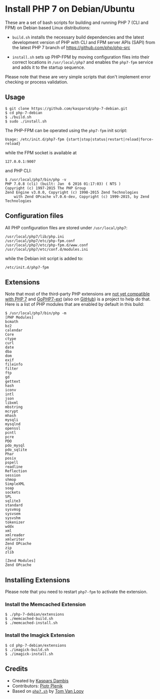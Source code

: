 # Install PHP 7 on Debian/Ubuntu

These are a set of bash scripts for building and running PHP 7 (CLI and FPM) on Debian based Linux distributions:

- `build.sh` installs the necessary build dependencies and the latest development version of PHP with CLI and FPM server APIs (SAPI) from the latest PHP 7 branch of https://github.com/php/php-src

- `install.sh` sets up PHP-FPM by moving configuration files into their correct locations in `/usr/local/php7` and enables the `php7-fpm` service and adds it to the startup sequence.

Please note that these are very simple scripts that don't implement error checking or process validation.


## Usage

	$ git clone https://github.com/kasparsd/php-7-debian.git
	$ cd php-7-debian
	$ ./build.sh
	$ sudo ./install.sh

The PHP-FPM can be operated using the `php7-fpm` init script:

	Usage: /etc/init.d/php7-fpm {start|stop|status|restart|reload|force-reload}

while the FPM socket is available at

	127.0.0.1:9007

and PHP CLI:

	$ /usr/local/php7/bin/php -v
	PHP 7.0.8 (cli) (built: Jan  6 2016 01:17:03) ( NTS )
	Copyright (c) 1997-2015 The PHP Group
	Zend Engine v3.0.0, Copyright (c) 1998-2015 Zend Technologies
	    with Zend OPcache v7.0.6-dev, Copyright (c) 1999-2015, by Zend Technologies


## Configuration files

All PHP configuration files are stored under `/usr/local/php7`:

	/usr/local/php7/lib/php.ini
	/usr/local/php7/etc/php-fpm.conf
	/usr/local/php7/etc/php-fpm.d/www.conf
	/usr/local/php7/etc/conf.d/modules.ini

while the Debian init script is added to:

	/etc/init.d/php7-fpm


## Extensions

Note that most of the third-party PHP extensions are [not yet compatible with PHP 7](https://github.com/gophp7/gophp7-ext/wiki/extensions-catalog) and [GoPHP7-ext](http://gophp7.org/) (also on [GitHub](https://github.com/gophp7/gophp7-ext)) is a project to help do that. Here is a list of PHP modules that are enabled by default in this build:

	$ /usr/local/php7/bin/php -m
	[PHP Modules]
	bcmath
	bz2
	calendar
	Core
	ctype
	curl
	date
	dba
	dom
	exif
	fileinfo
	filter
	ftp
	gd
	gettext
	hash
	iconv
	intl
	json
	libxml
	mbstring
	mcrypt
	mhash
	mysqli
	mysqlnd
	openssl
	pcntl
	pcre
	PDO
	pdo_mysql
	pdo_sqlite
	Phar
	posix
	pspell
	readline
	Reflection
	session
	shmop
	SimpleXML
	soap
	sockets
	SPL
	sqlite3
	standard
	sysvmsg
	sysvsem
	sysvshm
	tokenizer
	wddx
	xml
	xmlreader
	xmlwriter
	Zend OPcache
	zip
	zlib

	[Zend Modules]
	Zend OPcache


## Installing Extensions

Please note that you need to restart `php7-fpm` to activate the extension.

### Install the Memcached Extension

	$ ./php-7-debian/extensions
	$ ./memcached-build.sh
	$ ./memcached-install.sh

### Install the Imagick Extension

	$ cd php-7-debian/extensions
	$ ./imagick-build.sh
	$ ./imagick-install.sh


## Credits

- Created by [Kaspars Dambis](http://kaspars.net)
- Contributors: [Piotr Plenik](https://github.com/jupeter)
- Based on [`php7.sh`](https://gist.github.com/tvlooy/953a7c0658e70b573ab4) by [Tom Van Looy](http://www.intracto.com/nl/blog/running-symfony2-on-php7)
